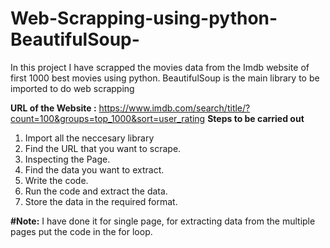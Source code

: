 # Web-Scrapping-using-python-BeautifulSoup-
In this project I have scrapped the movies data from the Imdb website of first 1000 best movies using python.
BeautifulSoup is the main library to be imported to do web scrapping

**URL of the Website :** https://www.imdb.com/search/title/?count=100&groups=top_1000&sort=user_rating
**Steps to be carried out**
1. Import all the neccesary library 
2. Find the URL that you want to scrape.
3. Inspecting the Page.
4. Find the data you want to extract.
5. Write the code.
6. Run the code and extract the data.
7. Store the data in the required format.


**#Note:** I have done it for single page, for extracting data from the multiple pages put the code in the for loop.
